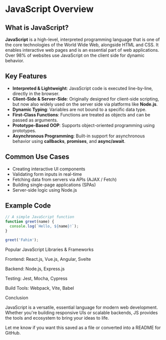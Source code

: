 
# JavaScript Overview

## What is JavaScript?

**JavaScript** is a high-level, interpreted programming language that is one of the core technologies of the World Wide Web, alongside HTML and CSS. It enables interactive web pages and is an essential part of web applications. Over 98% of websites use JavaScript on the client side for dynamic behavior.

## Key Features

- **Interpreted & Lightweight**: JavaScript code is executed line-by-line, directly in the browser.
- **Client-Side & Server-Side**: Originally designed for client-side scripting, but now also widely used on the server side via platforms like **Node.js**.
- **Dynamic Typing**: Variables are not bound to a specific data type.
- **First-Class Functions**: Functions are treated as objects and can be passed as arguments.
- **Prototype-Based OOP**: Supports object-oriented programming using prototypes.
- **Asynchronous Programming**: Built-in support for asynchronous behavior using **callbacks**, **promises**, and **async/await**.

## Common Use Cases

- Creating interactive UI components
- Validating form inputs in real-time
- Fetching data from servers via APIs (AJAX / Fetch)
- Building single-page applications (SPAs)
- Server-side logic using Node.js

## Example Code

```javascript
// A simple JavaScript function
function greet(name) {
  console.log(`Hello, ${name}!`);
}

greet('Fahim');

```

Popular JavaScript Libraries & Frameworks

Frontend: React.js, Vue.js, Angular, Svelte

Backend: Node.js, Express.js

Testing: Jest, Mocha, Cypress

Build Tools: Webpack, Vite, Babel


Conclusion

JavaScript is a versatile, essential language for modern web development. Whether you're building responsive UIs or scalable backends, JS provides the tools and ecosystem to bring your ideas to life.

Let me know if you want this saved as a file or converted into a README for GitHub.

